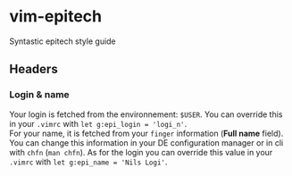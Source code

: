 vim-epitech
===========

Syntastic epitech style guide

## Headers

### Login & name

Your login is fetched from the environnement: ```$USER```. You can override this in your ```.vimrc``` with ```let g:epi_login = 'logi_n'```.  
For your name, it is fetched from your ```finger``` information (__Full name__ field). You can change this information in your DE configuration manager or in cli with ```chfn``` (```man chfn```). As for the login you can override this value in your ```.vimrc``` with ```let g:epi_name = 'Nils Logi'```.

